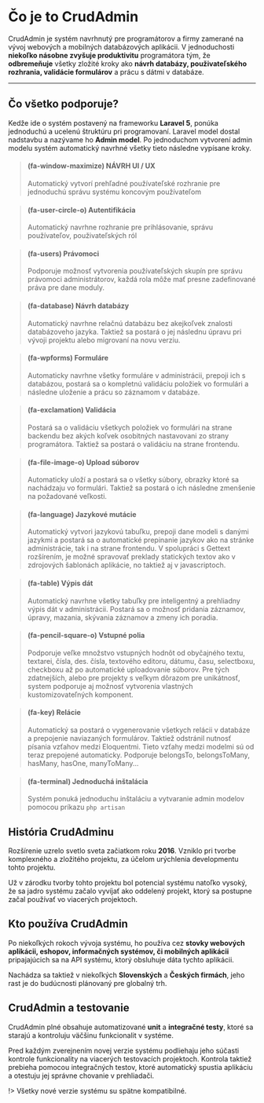 # Čo je to CrudAdmin

CrudAdmin je systém navrhnutý pre programátorov a firmy zamerané na vývoj
webových a mobilných databázových aplikácii. V jednoduchosti **niekoľko násobne
zvyšuje produktivitu** programátora tým, že **odbremeňuje** všetky zložité kroky ako
**návrh databázy, použivateľského rozhrania, validácie formulárov** a prácu s
dátmi v databáze.

---

## Čo všetko podporuje?

Kedže ide o systém postavený na frameworku **Laravel 5**, ponúka jednoduchú a
ucelenú štruktúru pri programovaní. Laravel model dostal nadstavbu a
nazývame ho **Admin model**. Po jednoduchom vytvorení admin modelu systém
automatický navrhné všetky tieto následne vypísane kroky.

<!-- -->
> #### (fa-window-maximize) NÁVRH UI / UX
> Automatický vytvorí prehľadné používateľské rozhranie pre jednoduchú správu systému koncovým používateľom

<!-- -->
> #### (fa-user-circle-o) Autentifikácia
> Automatický navrhne rozhranie pre prihlásovanie, správu používateľov, použivateľských ról

<!-- -->
> #### (fa-users) Právomoci
> Podporuje možnosť vytvorenia používateľských skupín pre správu právomoci administrátorov, každá rola môže mať presne zadefinované práva pre dane moduly.

<!-- -->
> #### (fa-database) Návrh databázy
> Automatický navrhne relačnú databázu bez akejkoľvek znalosti databázoveho jazyka. Taktiež sa postará o jej následnu úpravu pri vývoji projektu alebo migrovaní na novu verziu.

<!-- -->
> #### (fa-wpforms) Formuláre
> Automaticky navrhne všetky formuláre v administrácii, prepoji ich s databázou, postará sa o kompletnú validáciu položiek vo formulári a následne uloženie a prácu so záznamom v databáze.

<!-- -->
> #### (fa-exclamation) Validácia
> Postará sa o validáciu všetkych položiek vo formulári na strane backendu bez akých koľvek osobitných nastavovani zo strany programátora. Taktiež sa postará o validáciu na strane frontendu.

<!-- -->
> #### (fa-file-image-o) Upload súborov
> Automaticky uloží a postará sa o všetky súbory, obrazky ktoré sa nachádzaju vo formulári. Taktiež sa postará o ich následne zmenšenie na požadované veľkosti.

<!-- -->
> #### (fa-language) Jazykové mutácie
> Automatický vytvori jazykovú tabuľku, prepoji dane modeli s danými jazykmi a postará sa o automatické prepinanie jazykov ako na stránke administrácie, tak i na strane frontendu. V spolupráci s Gettext rozšírením, je možné spravovať preklady statických textov ako v zdrojových šablonách aplikácie, no taktiež aj v javascriptoch.

<!-- -->
> #### (fa-table) Výpis dát
> Automatický navrhne všetky tabuľky pre inteligentný a prehliadny výpis dát v administrácii. Postará sa o možnosť pridania záznamov, úpravy, mazania, skývania záznamov a zmeny ich poradia.

<!-- -->
> #### (fa-pencil-square-o) Vstupné polia
> Podporuje veľke množstvo vstupných hodnôt od obyčajného textu, textarei, čísla, des. čísla, textového editoru, dátumu, času, selectboxu, checkboxu až po automatické uploadovanie súborov. Pre tých zdatnejších, alebo pre projekty s veľkym dôrazom pre unikátnosť, system podporuje aj možnosť vytvorenia vlastných kustomizovateľných komponent.

<!-- -->
> #### (fa-key) Relácie
> Automatický sa postará o vygenerovanie všetkych relácii v databáze a prepojenie naviazaných formulárov. Taktiež odstránil nutnosť písania vzťahov medzi Eloquentmi. Tieto vzťahy medzi modelmi sú od teraz prepojené automaticky. Podporuje belongsTo, belongsToMany, hasMany, hasOne, manyToMany...

<!-- -->
> #### (fa-terminal) Jednoduchá inštalácia
> Systém ponuká jednoduchu inštaláciu a vytvaranie admin modelov pomocou príkazu `php artisan`

## História CrudAdminu

Rozšírenie uzrelo svetlo sveta začiatkom roku **2016**. Vzniklo pri tvorbe komplexného a zložitého projektu, za účelom urýchlenia developmentu tohto projektu.

Už v zárodku tvorby tohto projektu bol potencial systému natoľko vysoký, že sa jadro systému začalo vyvíjať ako oddelený projekt, ktorý  sa postupne začal používať vo viacerých projektoch.

## Kto používa CrudAdmin

Po niekoľkých rokoch vývoja systému, ho používa cez **stovky webových aplikácii, eshopov, informačných systémov, či mobilných aplikácii** pripajajúcich sa na API systému, ktorý obsluhuje dáta tychto aplikácii.

Nachádza sa taktiež v niekoľkých **Slovenských** a **Českých firmách**, jeho rast je do budúcnosti plánovaný pre globalný trh.

## CrudAdmin a testovanie

CrudAdmin plné obsahuje automatizované **unit** a **integračné testy**, ktoré sa starajú a kontroluju väčšinu funkcionalit v systéme.

Pred každým zverejnením novej verzie systému podliehaju jeho súčasti kontrole funkcionality na viacerých testovacích projektoch. Kontrola taktiež prebieha pomocou integračných testov, ktoré automatický spustia aplikáciu a otestuju jej správne chovanie v prehliadači.

!> Všetky nové verzie systému su spätne kompatibilné.